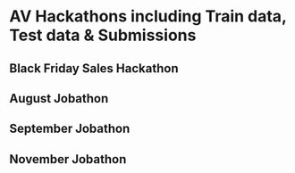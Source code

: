 # AV Hackathons including Train data, Test data & Submissions
## Black Friday Sales Hackathon
## August Jobathon
## September Jobathon
## November Jobathon
